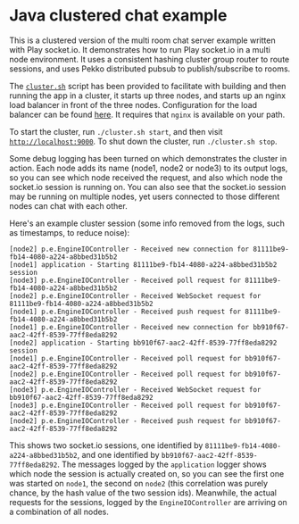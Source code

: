 # Java clustered chat example

This is a clustered version of the multi room chat server example written with Play socket.io. It demonstrates how to run Play socket.io in a multi node environment. It uses a consistent hashing cluster group router to route sessions, and uses Pekko distributed pubsub to publish/subscribe to rooms.

The [`cluster.sh`](./cluster.sh) script has been provided to facilitate with building and then running the app in a cluster, it starts up three nodes, and starts up an nginx load balancer in front of the three nodes. Configuration for the load balancer can be found [here](./nginx.conf). It requires that `nginx` is available on your path.

To start the cluster, run `./cluster.sh start`, and then visit [`http://localhost:9000`](http://localhost:9000). To shut down the cluster, run `./cluster.sh stop`.

Some debug logging has been turned on which demonstrates the cluster in action. Each node adds its name (node1, node2 or node3) to its output logs, so you can see which node received the request, and also which node the socket.io session is running on. You can also see that the socket.io session may be running on multiple nodes, yet users connected to those different nodes can chat with each other.

Here's an example cluster session (some info removed from the logs, such as timestamps, to reduce noise):

```
[node2] p.e.EngineIOController - Received new connection for 81111be9-fb14-4080-a224-a8bbed31b5b2
[node1] application - Starting 81111be9-fb14-4080-a224-a8bbed31b5b2 session
[node3] p.e.EngineIOController - Received poll request for 81111be9-fb14-4080-a224-a8bbed31b5b2
[node2] p.e.EngineIOController - Received WebSocket request for 81111be9-fb14-4080-a224-a8bbed31b5b2
[node1] p.e.EngineIOController - Received push request for 81111be9-fb14-4080-a224-a8bbed31b5b2
[node1] p.e.EngineIOController - Received new connection for bb910f67-aac2-42ff-8539-77ff8eda8292
[node2] application - Starting bb910f67-aac2-42ff-8539-77ff8eda8292 session
[node1] p.e.EngineIOController - Received poll request for bb910f67-aac2-42ff-8539-77ff8eda8292
[node2] p.e.EngineIOController - Received poll request for bb910f67-aac2-42ff-8539-77ff8eda8292
[node3] p.e.EngineIOController - Received WebSocket request for bb910f67-aac2-42ff-8539-77ff8eda8292
[node3] p.e.EngineIOController - Received poll request for bb910f67-aac2-42ff-8539-77ff8eda8292
[node2] p.e.EngineIOController - Received push request for bb910f67-aac2-42ff-8539-77ff8eda8292
```

This shows two socket.io sessions, one identified by `81111be9-fb14-4080-a224-a8bbed31b5b2`, and one identified by `bb910f67-aac2-42ff-8539-77ff8eda8292`. The messages logged by the `application` logger shows which node the session is actually created on, so you can see the first one was started on `node1`, the second on `node2` (this correlation was purely chance, by the hash value of the two session ids). Meanwhile, the actual requests for the sessions, logged by the `EngineIOController` are arriving on a combination of all nodes.